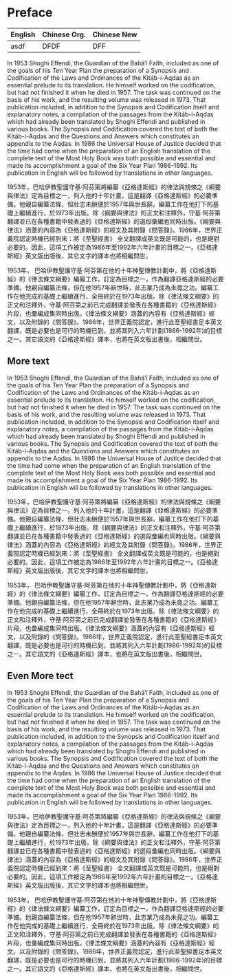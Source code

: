 # Preface

English | Chinese Org. | Chinese New
------------- | ------------- | -------- |
asdf | DFDF | DFF


In 1953 Shoghi Effendi, the Guardian of the Bahá’í Faith, included as one of the goals of his Ten Year Plan the preparation of a Synopsis and Codification of the Laws and Ordinances of the Kitáb-i-Aqdas as an essential prelude to its translation. He himself worked on the codification, but had not finished it when he died in 1957. The task was continued on the basis of his work, and the resulting volume was released in 1973. That publication included, in addition to the Synopsis and Codification itself and explanatory notes, a compilation of the passages from the Kitáb-i-Aqdas which had already been translated by Shoghi Effendi and published in various books. The Synopsis and Codification covered the text of both the Kitáb-i-Aqdas and the Questions and Answers which constitutes an appendix to the Aqdas. In 1986 the Universal House of Justice decided that the time had come when the preparation of an English translation of the complete text of the Most Holy Book was both possible and essential and made its accomplishment a goal of the <a name="Six Year Plan">Six Year Plan</a> 1986-1992. Its publication in English will be followed by translations in other languages.


1953年，巴哈伊教聖護守基·阿芬第將編纂《亞格達斯經》的律法與規條之《綱要與律法》定為目標之一，列入他的十年計畫，這是翻譯《亞格達斯經》的必要準備。他親自編纂法條，但壯志未酬便於1957年與世長辭。編纂工作在他打下的基礎上繼續進行，於1973年出版。除《綱要與律法》的正文和注釋外，守基·阿芬第翻譯並已在各種書籍中發表過的《亞格達斯經》的選段彙編也同時出版。《綱要與律法》涵蓋的內容為《亞格達斯經》的經文及其附錄《問答錄》。1986年，世界正義院認定時機已經到來：將《至聖經書》 全文翻譯成英文既是可能的，也是絕對必要的。因此，這項工作被定為1986年至1992年六年計畫的目標之一。《亞格達斯經》英文版出版後，其它文字的譯本也將相繼問世。


1953年， 巴哈伊教聖護守基·阿芬第在他的十年神聖傳教計劃中，將《亞格達斯經》的《律法條文綱要》編纂工作，訂定為目標之一，作為翻譯亞格達斯經的必要準備。他親自編纂法條，但在他1957年辭世時，此志業乃成為未竟之功。編纂工作在他完成的基礎上繼續進行，全冊終於在1973年出版。除《律法條文綱要》的正文和注釋外，守基·阿芬第之前已完成翻譯並發表在各種書籍的《亞格達斯經》片段，也彙編成集同時出版。《律法條文綱要》涵蓋的內容有《亞格達斯經》經文，以及附錄的《問答錄》。1986年，世界正義院認定，進行此至聖經書足本英文翻譯，既是必要也是可行的時機已到，並將其列入六年計劃(1986-1992年)的目標之一。其它語文的《亞格達斯經》譯本，也將在英文版出書後，相繼問世。


## More text

In 1953 Shoghi Effendi, the Guardian of the Bahá’í Faith, included as one of the goals of his Ten Year Plan the preparation of a Synopsis and Codification of the Laws and Ordinances of the Kitáb-i-Aqdas as an essential prelude to its translation. He himself worked on the codification, but had not finished it when he died in 1957. The task was continued on the basis of his work, and the resulting volume was released in 1973. That publication included, in addition to the Synopsis and Codification itself and explanatory notes, a compilation of the passages from the Kitáb-i-Aqdas which had already been translated by Shoghi Effendi and published in various books. The Synopsis and Codification covered the text of both the Kitáb-i-Aqdas and the Questions and Answers which constitutes an appendix to the Aqdas. In 1986 the Universal House of Justice decided that the time had come when the preparation of an English translation of the complete text of the Most Holy Book was both possible and essential and made its accomplishment a goal of the Six Year Plan 1986-1992. Its publication in English will be followed by translations in other languages.


1953年，巴哈伊教聖護守基·阿芬第將編纂《亞格達斯經》的律法與規條之《綱要與律法》定為目標之一，列入他的十年計畫，這是翻譯《亞格達斯經》的必要準備。他親自編纂法條，但壯志未酬便於1957年與世長辭。編纂工作在他打下的基礎上繼續進行，於1973年出版。除《綱要與律法》的正文和注釋外，守基·阿芬第翻譯並已在各種書籍中發表過的《亞格達斯經》的選段彙編也同時出版。《綱要與律法》涵蓋的內容為《亞格達斯經》的經文及其附錄《問答錄》。1986年，世界正義院認定時機已經到來：將《至聖經書》 全文翻譯成英文既是可能的，也是絕對必要的。因此，這項工作被定為1986年至1992年六年計畫的目標之一。《亞格達斯經》英文版出版後，其它文字的譯本也將相繼問世。


1953年， 巴哈伊教聖護守基·阿芬第在他的十年神聖傳教計劃中，將《亞格達斯經》的《律法條文綱要》編纂工作，訂定為目標之一，作為翻譯亞格達斯經的必要準備。他親自編纂法條，但在他1957年辭世時，此志業乃成為未竟之功。編纂工作在他完成的基礎上繼續進行，全冊終於在1973年出版。除《律法條文綱要》的正文和注釋外，守基·阿芬第之前已完成翻譯並發表在各種書籍的《亞格達斯經》片段，也彙編成集同時出版。《律法條文綱要》涵蓋的內容有《亞格達斯經》經文，以及附錄的《問答錄》。1986年，世界正義院認定，進行此至聖經書足本英文翻譯，既是必要也是可行的時機已到，並將其列入六年計劃(1986-1992年)的目標之一。其它語文的《亞格達斯經》譯本，也將在英文版出書後，相繼問世。

## Even More tect

In 1953 Shoghi Effendi, the Guardian of the Bahá’í Faith, included as one of the goals of his Ten Year Plan the preparation of a Synopsis and Codification of the Laws and Ordinances of the Kitáb-i-Aqdas as an essential prelude to its translation. He himself worked on the codification, but had not finished it when he died in 1957. The task was continued on the basis of his work, and the resulting volume was released in 1973. That publication included, in addition to the Synopsis and Codification itself and explanatory notes, a compilation of the passages from the Kitáb-i-Aqdas which had already been translated by Shoghi Effendi and published in various books. The Synopsis and Codification covered the text of both the Kitáb-i-Aqdas and the Questions and Answers which constitutes an appendix to the Aqdas. In 1986 the Universal House of Justice decided that the time had come when the preparation of an English translation of the complete text of the Most Holy Book was both possible and essential and made its accomplishment a goal of the Six Year Plan 1986-1992. Its publication in English will be followed by translations in other languages.


1953年，巴哈伊教聖護守基·阿芬第將編纂《亞格達斯經》的律法與規條之《綱要與律法》定為目標之一，列入他的十年計畫，這是翻譯《亞格達斯經》的必要準備。他親自編纂法條，但壯志未酬便於1957年與世長辭。編纂工作在他打下的基礎上繼續進行，於1973年出版。除《綱要與律法》的正文和注釋外，守基·阿芬第翻譯並已在各種書籍中發表過的《亞格達斯經》的選段彙編也同時出版。《綱要與律法》涵蓋的內容為《亞格達斯經》的經文及其附錄《問答錄》。1986年，<a name="Universal">世界正義</a>院認定時機已經到來：將《至聖經書》 全文翻譯成英文既是可能的，也是絕對必要的。因此，這項工作被定為1986年至1992年六年計畫的目標之一。《亞格達斯經》英文版出版後，其它文字的譯本也將相繼問世。


1953年， 巴哈伊教聖護守基·阿芬第在他的十年神聖傳教計劃中，將《亞格達斯經》的《律法條文綱要》編纂工作，訂定為目標之一，作為翻譯亞格達斯經的必要準備。他親自編纂法條，但在他1957年辭世時，此志業乃成為未竟之功。編纂工作在他完成的基礎上繼續進行，全冊終於在1973年出版。除《律法條文綱要》的正文和注釋外，守基·阿芬第之前已完成翻譯並發表在各種書籍的《亞格達斯經》片段，也彙編成集同時出版。《律法條文綱要》涵蓋的內容有《亞格達斯經》經文，以及附錄的《問答錄》。1986年，世界正義院認定，進行此至聖經書足本英文翻譯，既是必要也是可行的時機已到，並將其列入六年計劃(1986-1992年)的目標之一。其它語文的《亞格達斯經》譯本，也將在英文版出書後，相繼問世。
